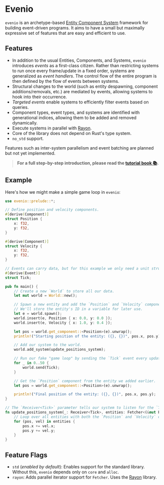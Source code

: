 # Evenio

`evenio` is an archetype-based [Entity Component System][ECS] framework for building event-driven programs. 
It aims to have a small but maximally expressive set of features that are easy and efficient to use.

[ECS]: https://en.wikipedia.org/wiki/Entity_component_system

## Features

- In addition to the usual Entities, Components, and Systems, `evenio` introduces _events_ as a first-class citizen.
Rather than restricting systems to run once every frame/update in a fixed order, systems are generalized as _event handlers_.
The control flow of the entire program is then defined by the flow of events between systems.
- Structural changes to the world (such as entity despawning, component additions/removals, etc.) are mediated by events, allowing systems to hook into their occurrence.
- _Targeted events_ enable systems to efficiently filter events based on queries.
- Component types, event types, and systems are identified with generational indices, allowing them to be added and removed dynamically.
- Execute systems in parallel with [Rayon].
- Core of the library does not depend on Rust's type system.
- `no_std` support.

Features such as inter-system parallelism and event batching are planned but not yet implemented.

> **For a full step-by-step introduction, please read the [tutorial book 📚](https://docs.rs/evenio/latest/evenio/tutorial/).**

## Example

Here's how we might make a simple game loop in `evenio`:

```rust
use evenio::prelude::*;

// Define position and velocity components.
#[derive(Component)]
struct Position {
    x: f32,
    y: f32,
}

#[derive(Component)]
struct Velocity {
    x: f32,
    y: f32,
}

// Events can carry data, but for this example we only need a unit struct.
#[derive(Event)]
struct Tick;

pub fn main() {
    // Create a new `World` to store all our data.
    let mut world = World::new();

    // Spawn a new entity and add the `Position` and `Velocity` components to it.
    // We'll store the entity's ID in a variable for later use.
    let e = world.spawn();
    world.insert(e, Position { x: 0.0, y: 0.0 });
    world.insert(e, Velocity { x: 1.0, y: 0.4 });

    let pos = world.get_component::<Position>(e).unwrap();
    println!("Starting position of the entity: ({}, {})", pos.x, pos.y);

    // Add our system to the world.
    world.add_system(update_positions_system);

    // Run our fake "game loop" by sending the `Tick` event every update.
    for _ in 0..50 {
        world.send(Tick);
    }

    // Get the `Position` component from the entity we added earlier.
    let pos = world.get_component::<Position>(e).unwrap();

    println!("Final position of the entity: ({}, {})", pos.x, pos.y);
}

// The `Receiver<Tick>` parameter tells our system to listen for the `Tick` event.
fn update_positions_system(_: Receiver<Tick>, entities: Fetcher<(&mut Position, &Velocity)>) {
    // Loop over all entities with both the `Position` and `Velocity` components, and update their positions.
    for (pos, vel) in entities {
        pos.x += vel.x;
        pos.y += vel.y;
    }
}
```

## Feature Flags
- `std` (_enabled by default_): Enables support for the standard library.
  Without this, `evenio` depends only on `core` and `alloc`.
- `rayon`: Adds parallel iterator support for `Fetcher`. Uses the [Rayon] library.

[Rayon]: https://github.com/rayon-rs/rayon
